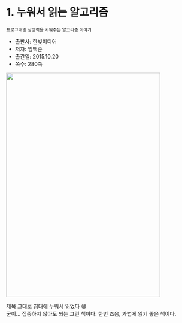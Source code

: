 # 1. 누워서 읽는 알고리즘 
<sub>프로그래밍 상상력을 키워주는 알고리즘 이야기</sub>

* 출판사: 한빛미디어
* 저자: 임백준
* 출간일: 2015.10.20
* 쪽수: 280쪽

<a href="https://product.kyobobook.co.kr/detail/S000001057645" target="_blank">
	<img src="https://contents.kyobobook.co.kr/sih/fit-in/458x0/pdt/9788968482274.jpg" width="411" height="600"/>
</a>

제목 그대로 침대에 누워서 읽었다 :smile:   
굳이... 집중하지 않아도 되는 그런 책이다.
한번 즈음, 가볍게 읽기 좋은 책이다.